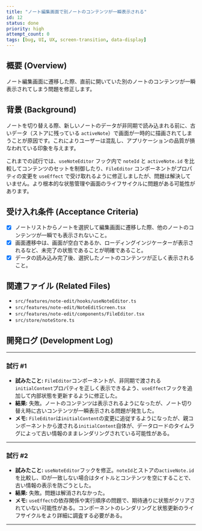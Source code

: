 ```yaml
---
title: "ノート編集画面で別ノートのコンテンツが一瞬表示される"
id: 12
status: done
priority: high
attempt_count: 0
tags: [bug, UI, UX, screen-transition, data-display]
---
```


## 概要 (Overview)

ノート編集画面に遷移した際、直前に開いていた別のノートのコンテンツが一瞬表示されてしまう問題を修正します。

## 背景 (Background)

ノートを切り替える際、新しいノートのデータが非同期で読み込まれる前に、古いデータ（ストアに残っている `activeNote`）で画面が一時的に描画されてしまうことが原因です。これによりユーザーは混乱し、アプリケーションの品質が損なわれている印象を与えます。

これまでの試行では、`useNoteEditor` フック内で `noteId` と `activeNote.id` を比較してコンテンツのセットを制御したり、`FileEditor` コンポーネントがプロパティの変更を `useEffect` で受け取れるように修正しましたが、問題は解決していません。より根本的な状態管理や画面のライフサイクルに問題がある可能性があります。

## 受け入れ条件 (Acceptance Criteria)

- [X] ノートリストからノートを選択して編集画面に遷移した際、他のノートのコンテンツが一瞬でも表示されないこと。
- [X] 画面遷移中は、画面が空白であるか、ローディングインジケーターが表示されるなど、未完了の状態であることが明確であること。
- [X] データの読み込み完了後、選択したノートのコンテンツが正しく表示されること。

## 関連ファイル (Related Files)

- `src/features/note-edit/hooks/useNoteEditor.ts`
- `src/features/note-edit/NoteEditScreen.tsx`
- `src/features/note-edit/components/FileEditor.tsx`
- `src/store/noteStore.ts`

## 開発ログ (Development Log)

---
### 試行 #1

- **試みたこと:** `FileEditor`コンポーネントが、非同期で渡される`initialContent`プロパティを正しく表示できるよう、`useEffect`フックを追加して内部状態を更新するように修正した。
- **結果:** 失敗。ノートのコンテンツは表示されるようになったが、ノート切り替え時に古いコンテンツが一瞬表示される問題が発生した。
- **メモ:** `FileEditor`は`initialContent`の変更に追従するようになったが、親コンポーネントから渡される`initialContent`自体が、データロードのタイムラグによって古い情報のままレンダリングされている可能性がある。

---
### 試行 #2

- **試みたこと:** `useNoteEditor`フックを修正。`noteId`とストアの`activeNote.id`を比較し、IDが一致しない場合はタイトルとコンテンツを空にすることで、古い情報の表示を防ごうとした。
- **結果:** 失敗。問題は解消されなかった。
- **メモ:** `useEffect`の依存関係や実行順序の問題で、期待通りに状態がクリアされていない可能性がある。コンポーネントのレンダリングと状態更新のライフサイクルをより詳細に調査する必要がある。

---
